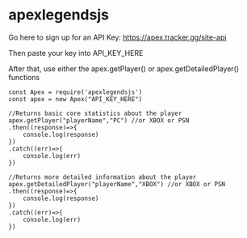 # apexlegendsjs

Go here to sign up for an API Key: https://apex.tracker.gg/site-api

Then paste your key into API_KEY_HERE

After that, use either the apex.getPlayer() or apex.getDetailedPlayer() functions

```
const Apex = require('apexlegendsjs')
const apex = new Apex("API_KEY_HERE")

//Returns basic core statistics about the player
apex.getPlayer("playerName","PC") //or XBOX or PSN
.then((response)=>{
    console.log(response)
})
.catch((err)=>{
    console.log(err)
})

//Returns more detailed information about the player
apex.getDetailedPlayer("playerName","XBOX") //or XBOX or PSN
.then((response)=>{
    console.log(response)
})
.catch((err)=>{
    console.log(err)
})
```

